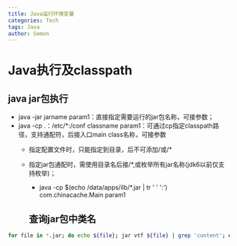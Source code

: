 ```yaml
---
title: Java运行环境变量
categories: Tech
tags: Java
author: Semon
---
```

# Java执行及classpath
## java jar包执行
+ java -jar jarname param1：直接指定需要运行的jar包名称，可接参数；
+ java -cp .：/etc/*:/conf classname param1：可通过cp指定classpath路径，支持通配符，后接入口main class名称，可接参数
    + 指定配置文件时，只能指定到目录，后不可添加/或/*
    + 指定jar包通配时，需使用目录名后接/*,或枚举所有jar名称(jdk6以前仅支持枚举)；
        + java -cp $(echo /data/apps/ilb/*.jar | tr ' ' ':') com.chinacache.Main param1

        ## 查询jar包中类名
        
```bash
for file in *.jar; do echo ${file}; jar vtf ${file} | grep 'content'; done
```